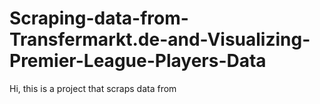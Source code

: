 # Scraping-data-from-Transfermarkt.de-and-Visualizing-Premier-League-Players-Data
Hi, this is a project that scraps data from 
